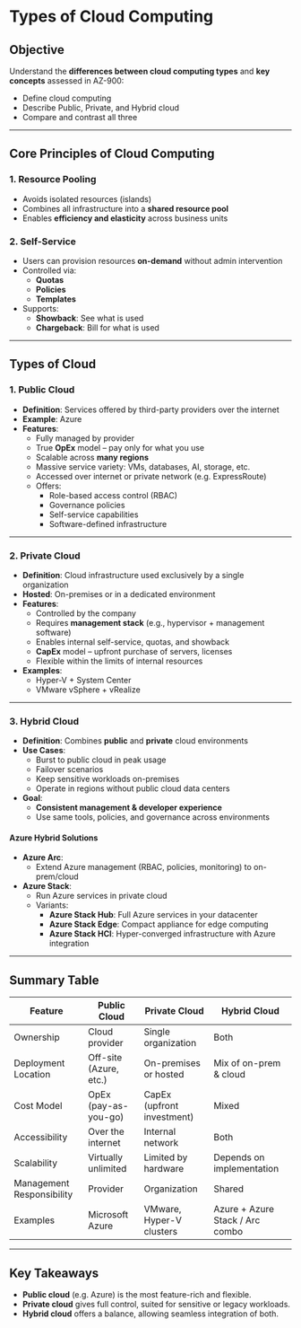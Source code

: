 # Types of Cloud Computing

## Objective
Understand the **differences between cloud computing types** and **key concepts** assessed in AZ-900:
- Define cloud computing
- Describe Public, Private, and Hybrid cloud
- Compare and contrast all three

---

## Core Principles of Cloud Computing

### 1. **Resource Pooling**
- Avoids isolated resources (islands)
- Combines all infrastructure into a **shared resource pool**
- Enables **efficiency and elasticity** across business units

### 2. **Self-Service**
- Users can provision resources **on-demand** without admin intervention
- Controlled via:
  - **Quotas**
  - **Policies**
  - **Templates**
- Supports:
  - **Showback**: See what is used
  - **Chargeback**: Bill for what is used

---

## Types of Cloud

### 1. **Public Cloud**

- **Definition**: Services offered by third-party providers over the internet
- **Example**: Azure
- **Features**:
  - Fully managed by provider
  - True **OpEx** model – pay only for what you use
  - Scalable across **many regions**
  - Massive service variety: VMs, databases, AI, storage, etc.
  - Accessed over internet or private network (e.g. ExpressRoute)
  - Offers:
    - Role-based access control (RBAC)
    - Governance policies
    - Self-service capabilities
    - Software-defined infrastructure

---

### 2. **Private Cloud**

- **Definition**: Cloud infrastructure used exclusively by a single organization
- **Hosted**: On-premises or in a dedicated environment
- **Features**:
  - Controlled by the company
  - Requires **management stack** (e.g., hypervisor + management software)
  - Enables internal self-service, quotas, and showback
  - **CapEx** model – upfront purchase of servers, licenses
  - Flexible within the limits of internal resources
- **Examples**:
  - Hyper-V + System Center
  - VMware vSphere + vRealize

---

### 3. **Hybrid Cloud**

- **Definition**: Combines **public** and **private** cloud environments
- **Use Cases**:
  - Burst to public cloud in peak usage
  - Failover scenarios
  - Keep sensitive workloads on-premises
  - Operate in regions without public cloud data centers
- **Goal**:
  - **Consistent management & developer experience**
  - Use same tools, policies, and governance across environments

#### Azure Hybrid Solutions
- **Azure Arc**:
  - Extend Azure management (RBAC, policies, monitoring) to on-prem/cloud
- **Azure Stack**:
  - Run Azure services in private cloud
  - Variants:
    - **Azure Stack Hub**: Full Azure services in your datacenter
    - **Azure Stack Edge**: Compact appliance for edge computing
    - **Azure Stack HCI**: Hyper-converged infrastructure with Azure integration

---

## Summary Table

| Feature                    | Public Cloud               | Private Cloud              | Hybrid Cloud                            |
|----------------------------|----------------------------|----------------------------|------------------------------------------|
| Ownership                  | Cloud provider             | Single organization        | Both                                     |
| Deployment Location        | Off-site (Azure, etc.)     | On-premises or hosted      | Mix of on-prem & cloud                   |
| Cost Model                 | OpEx (pay-as-you-go)       | CapEx (upfront investment) | Mixed                                    |
| Accessibility              | Over the internet          | Internal network           | Both                                     |
| Scalability                | Virtually unlimited        | Limited by hardware        | Depends on implementation                |
| Management Responsibility  | Provider                   | Organization               | Shared                                   |
| Examples                   | Microsoft Azure            | VMware, Hyper-V clusters   | Azure + Azure Stack / Arc combo          |

---

## Key Takeaways

- **Public cloud** (e.g. Azure) is the most feature-rich and flexible.
- **Private cloud** gives full control, suited for sensitive or legacy workloads.
- **Hybrid cloud** offers a balance, allowing seamless integration of both.

